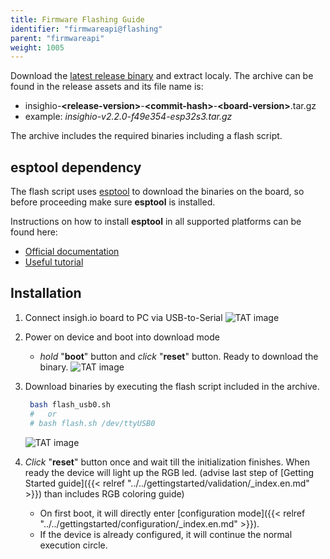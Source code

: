 ```yaml
---
title: Firmware Flashing Guide
identifier: "firmwareapi@flashing"
parent: "firmwareapi"
weight: 1005
---
```



Download the [latest release binary](https://github.com/insighio/insighioNode/releases) and extract localy. 
The archive can be found in the release assets and its file name is:
 * insighio-__\<release-version\>__-__\<commit-hash\>__-__\<board-version\>__.tar.gz
 * example: _insighio-v2.2.0-f49e354-esp32s3.tar.gz_
 
The archive includes the required binaries including a flash script. 

## esptool dependency 
The flash script uses [esptool](https://github.com/espressif/esptool) to download the binaries on the board, so before proceeding make sure **esptool** is installed. 

Instructions on how to install **esptool** in all supported platforms can be found here:
* [Official documentation](https://docs.espressif.com/projects/esptool/en/latest/esp32/)
* [Useful tutorial](https://randomnerdtutorials.com/flashing-micropython-firmware-esptool-py-esp32-esp8266/)

## Installation

1. Connect insigh.io board to PC via USB-to-Serial
    ![TAT image](/images/device-uart-to-pc.png?width=40pc)

1. Power on device and boot into download mode
    * _hold_ "__boot__" button and _click_ "__reset__" button. Ready to download the binary.
    ![TAT image](/images/device-download-mode.png?width=30pc)

1. Download binaries by executing the flash script included in the archive.
   ```bash
    bash flash_usb0.sh
    #   or
    # bash flash.sh /dev/ttyUSB0
    ```
    ![TAT image](/images/device-firmware-flash.png?width=30pc)

1. _Click_ "__reset__" button once and wait till the initialization finishes. When ready the device will light up the RGB led. (advise last step of [Getting Started guide]({{< relref "../../gettingstarted/validation/_index.en.md" >}}) than includes RGB coloring guide) 
    * On first boot, it will directly enter [configuration mode]({{< relref "../../gettingstarted/configuration/_index.en.md" >}}). 
    * If the device is already configured, it will continue the normal execution circle.

